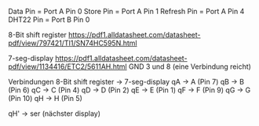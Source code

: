 Data Pin = Port A Pin 0
Store Pin =	Port A Pin 1
Refresh Pin = Port A Pin 4
DHT22 Pin = Port B Pin 0

8-Bit shift register
https://pdf1.alldatasheet.com/datasheet-pdf/view/797421/TI1/SN74HC595N.html

7-seg-display
https://pdf1.alldatasheet.com/datasheet-pdf/view/1134416/ETC2/5611AH.html
GND 3 und 8 (eine Verbindung reicht)

Verbindungen 8-Bit shift register -> 7-seg-display
qA -> A (Pin 7)
qB -> B (Pin 6)
qC -> C (Pin 4)
qD -> D (Pin 2)
qE -> E (Pin 1)
qF -> F (Pin 9)
qG -> G (Pin 10)
qH -> H (Pin 5)

qH' -> ser (nächster display)
